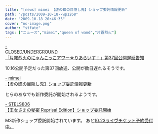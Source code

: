 ```yaml
---
title: "[news] mimei 【虚の蝶の目隠し鬼】ショップ委託情報更新"
path: "/posts/2009-10-18--wp1268"
date: "2009-10-18 20:46:35"
cover: "no-image.png"
author: "stfate"
tags: ["ニュース","mimei","queen of wand","片霧烈火"]
---
```


<style type="text/css">
<!--
p {white-space: pre-wrap};
-->
</style>

<a  href="http://www.nyanhour.com/" target="_blank">- CLOSED/UNDERGROUND 「片霧烈火のにゃんこっこアワー☆りあらいず！」第37回公開遅延告知</a>
<div >10.16公開予定だった第37回放送、公開が数日遅れるそうです。</div>

<a  href="http://totsu-kuni.net/" target="_blank">- mimei 【虚の蝶の目隠し鬼】ショップ委託情報更新</a>
<div >とらのあなでも新作委託が開始されるようです。</div>

<a  href="http://www.stels806.com/" target="_blank">- STELS806 【王女さまの秘密 Reprisal Edition】ショップ委託開始</a>
<div >M3新作ショップ委託開始されています。
あと<a href="http://stels806.blog.shinobi.jp/Entry/71/">10.23ライヴチケット予約受付中。</a></div>